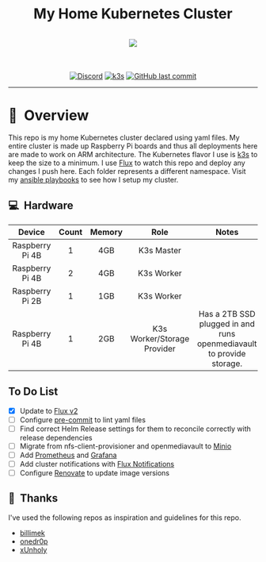 <h1 align="center">
  My Home Kubernetes Cluster
  <br />
  <br />
  <img src="https://raspbernetes.github.io/img/logo.svg">
</h1>
<br />
<div align="center">

[![Discord](https://img.shields.io/badge/discord-chat-7289DA.svg?maxAge=60&style=plastic&logo=discord)](https://discord.gg/DNCynrJ) [![k3s](https://img.shields.io/badge/k3s-v1.18.9-blue?style=plastic&logo=kubernetes)](https://k3s.io/) [![GitHub last commit](https://img.shields.io/github/last-commit/rickcoxdev/k3s-gitops?color=purple&style=plastic)](https://github.com/onedr0p/k3s-gitops/commits/master)

</div>

---

# :telescope:&nbsp; Overview
This repo is my home Kubernetes cluster declared using yaml files. My entire cluster is made up Raspberry Pi boards and thus all deployments here are made to work on ARM architecture. The Kubernetes flavor I use is [k3s](https://k3s.io) to keep the size to a minimum. I use [Flux](https://fluxcd.io) to watch this repo and deploy any changes I push here. Each folder represents a different namespace. Visit my [ansible playbooks](https://github.com/RickCoxDev/raspi-k3s) to see how I setup my cluster.

## :computer:&nbsp; Hardware
|      Device     | Count | Memory |             Role            |                                 Notes                                |
|:---------------:|:-----:|:------:|:---------------------------:|:--------------------------------------------------------------------:|
| Raspberry Pi 4B |   1   |   4GB  |          K3s Master         |                                                                      |
| Raspberry Pi 4B |   2   |   4GB  |          K3s Worker         |                                                                      |
| Raspberry Pi 2B |   1   |   1GB  |          K3s Worker         |                                                                      |
| Raspberry Pi 4B |   1   |   2GB  | K3s Worker/Storage Provider | Has a 2TB SSD plugged in and runs openmediavault to provide storage. |

## To Do List
- [x] Update to [Flux v2](https://fluxcd.io/)
- [ ] Configure [pre-commit](https://pre-commit.com/) to lint yaml files
- [ ] Find correct Helm Release settings for them to reconcile correctly with release dependencies
- [ ] Migrate from nfs-client-provisioner and openmediavault to [Minio](https://min.io/)
- [ ] Add [Prometheus](https://prometheus.io/) and [Grafana](https://grafana.com/)
- [ ] Add cluster notifications with [Flux Notifications](https://toolkit.fluxcd.io/components/notification/controller/)
- [ ] Configure [Renovate](https://www.whitesourcesoftware.com/) to update image versions

## :clap:&nbsp; Thanks
I've used the following repos as inspiration and guidelines for this repo.

- [billimek](https://github.com/billimek/k8s-gitops)
- [onedr0p](https://github.com/onedr0p/k3s-gitops)
- [xUnholy](https://github.com/raspbernetes/k8s-gitops)
